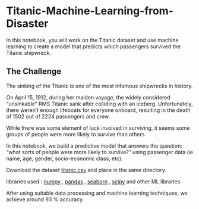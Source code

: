 # Titanic-Machine-Learning-from-Disaster
In this notebook, you will work on the Titanic dataset and use machine learning to create a model that predicts which passengers survived the Titanic shipwreck.

## The Challenge

The sinking of the Titanic is one of the most infamous shipwrecks in history.

On April 15, 1912, during her maiden voyage, the widely considered “unsinkable” RMS Titanic sank after colliding with an iceberg. Unfortunately, there weren’t enough lifeboats for everyone onboard, resulting in the death of 1502 out of 2224 passengers and crew.

While there was some element of luck involved in surviving, it seems some groups of people were more likely to survive than others.

In this notebook, we  build a predictive model that answers the question: “what sorts of people were more likely to survive?” using passenger data (ie name, age, gender, socio-economic class, etc).

Download the dataset [titanic.csv](https://github.com/AbhiAnanD100/Titanic-Machine-Learning-from-Disaster/blob/master/titanic.csv) and place in the same directory. 

libraries used : [numpy](https://numpy.org/doc/stable/)  ,  [pandas](https://pandas.pydata.org/docs/)  , [seaborn](https://seaborn.pydata.org/)  ,  [scipy](https://www.scipy.org/) and other ML libraries


After using suitable data processing and machine learning techniques, we achieve around 93 % accuracy. 
